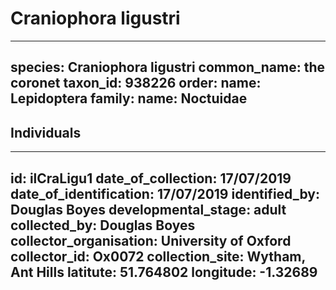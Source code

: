 # Craniophora ligustri

---
species: Craniophora ligustri
common_name: the coronet
taxon_id: 938226
order:
  name: Lepidoptera
family:
  name: Noctuidae
---

## Individuals

---
id: ilCraLigu1
date_of_collection: 17/07/2019
date_of_identification: 17/07/2019
identified_by: Douglas Boyes
developmental_stage: adult
collected_by: Douglas Boyes
collector_organisation: University of Oxford
collector_id: Ox0072
collection_site: Wytham, Ant Hills
latitute: 51.764802
longitude: -1.32689
---
